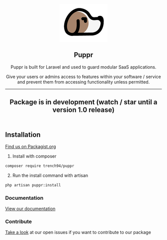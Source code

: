 <div class="intro" align="center">

<img src="./logo.png" align="center"/>
<h2>Puppr</h2>

Puppr is built for Laravel and used to guard modular SaaS applications.

Give your users or admins access to features within your software / service and prevent them from accessing functionality unless permitted.
<br>

<hr>
  
## Package is in development (watch / star until a version 1.0 release)<br><br>

</div>

## Installation

[Find us on Packagist.org](https://packagist.org/packages/trench94/puppr)

1. Install with composer

```markdown
composer require trench94/puppr
```
2. Run the install command with artisan
```markdown
php artisan puppr:install
```

### Documentation

[View our documentation](https://trench94.github.io/Puppr/)

### Contribute
[Take a look](https://github.com/Trench94/Puppr/issues) at our open issues if you want to contribute to our package

